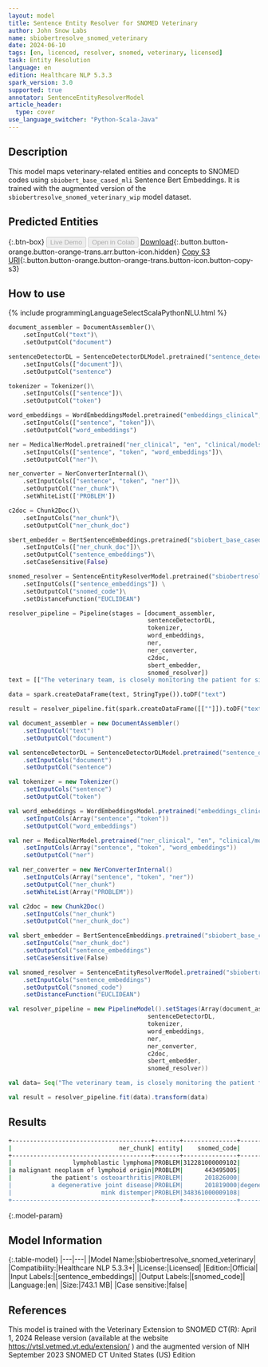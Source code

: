 ```yaml
---
layout: model
title: Sentence Entity Resolver for SNOMED Veterinary
author: John Snow Labs
name: sbiobertresolve_snomed_veterinary
date: 2024-06-10
tags: [en, licenced, resolver, snomed, veterinary, licensed]
task: Entity Resolution
language: en
edition: Healthcare NLP 5.3.3
spark_version: 3.0
supported: true
annotator: SentenceEntityResolverModel
article_header:
  type: cover
use_language_switcher: "Python-Scala-Java"
---
```


## Description

This model maps veterinary-related entities and concepts to SNOMED codes using `sbiobert_base_cased_mli` Sentence Bert Embeddings. It is trained with the augmented version of the `sbiobertresolve_snomed_veterinary_wip` model dataset.

## Predicted Entities



{:.btn-box}
<button class="button button-orange" disabled>Live Demo</button>
<button class="button button-orange" disabled>Open in Colab</button>
[Download](https://s3.amazonaws.com/auxdata.johnsnowlabs.com/clinical/models/sbiobertresolve_snomed_veterinary_en_5.3.3_3.0_1718025467339.zip){:.button.button-orange.button-orange-trans.arr.button-icon.hidden}
[Copy S3 URI](s3://auxdata.johnsnowlabs.com/clinical/models/sbiobertresolve_snomed_veterinary_en_5.3.3_3.0_1718025467339.zip){:.button.button-orange.button-orange-trans.button-icon.button-copy-s3}

## How to use



<div class="tabs-box" markdown="1">
{% include programmingLanguageSelectScalaPythonNLU.html %}
  
```python
document_assembler = DocumentAssembler()\
    .setInputCol("text")\
    .setOutputCol("document")

sentenceDetectorDL = SentenceDetectorDLModel.pretrained("sentence_detector_dl_healthcare", "en", "clinical/models")\
    .setInputCols(["document"])\
    .setOutputCol("sentence")

tokenizer = Tokenizer()\
    .setInputCols(["sentence"])\
    .setOutputCol("token")

word_embeddings = WordEmbeddingsModel.pretrained("embeddings_clinical", "en", "clinical/models")\
    .setInputCols(["sentence", "token"])\
    .setOutputCol("word_embeddings")

ner = MedicalNerModel.pretrained("ner_clinical", "en", "clinical/models")\
    .setInputCols(["sentence", "token", "word_embeddings"])\
    .setOutputCol("ner")\

ner_converter = NerConverterInternal()\
    .setInputCols(["sentence", "token", "ner"])\
    .setOutputCol("ner_chunk")\
    .setWhiteList(['PROBLEM'])

c2doc = Chunk2Doc()\
    .setInputCols("ner_chunk")\
    .setOutputCol("ner_chunk_doc")

sbert_embedder = BertSentenceEmbeddings.pretrained("sbiobert_base_cased_mli", "en", "clinical/models")\
    .setInputCols(["ner_chunk_doc"])\
    .setOutputCol("sentence_embeddings")\
    .setCaseSensitive(False)

snomed_resolver = SentenceEntityResolverModel.pretrained("sbiobertresolve_snomed_veterinary", "en", "clinical/models") \
    .setInputCols(["sentence_embeddings"]) \
    .setOutputCol("snomed_code")\
    .setDistanceFunction("EUCLIDEAN")

resolver_pipeline = Pipeline(stages = [document_assembler,
                                       sentenceDetectorDL,
                                       tokenizer,
                                       word_embeddings,
                                       ner,
                                       ner_converter,
                                       c2doc,
                                       sbert_embedder,
                                       snomed_resolver])
text = [["The veterinary team, is closely monitoring the patient for signs of lymphoblastic lymphoma, a malignant neoplasm of lymphoid origin. They are also treating the patient's osteoarthritis, a degenerative joint disease. Additionally, the team is vigilantly observing the facility for potential outbreaks of mink distemper."]]

data = spark.createDataFrame(text, StringType()).toDF("text")

result = resolver_pipeline.fit(spark.createDataFrame([[""]]).toDF("text")).transform(data)
```
```scala
val document_assembler = new DocumentAssembler()
    .setInputCol("text")
    .setOutputCol("document")

val sentenceDetectorDL = SentenceDetectorDLModel.pretrained("sentence_detector_dl_healthcare", "en", "clinical/models")
    .setInputCols("document")
    .setOutputCol("sentence")

val tokenizer = new Tokenizer()
    .setInputCols("sentence")
    .setOutputCol("token")

val word_embeddings = WordEmbeddingsModel.pretrained("embeddings_clinical", "en", "clinical/models")
    .setInputCols(Array("sentence", "token"))
    .setOutputCol("word_embeddings")

val ner = MedicalNerModel.pretrained("ner_clinical", "en", "clinical/models")
    .setInputCols(Array("sentence", "token", "word_embeddings"))
    .setOutputCol("ner")

val ner_converter = new NerConverterInternal()
    .setInputCols(Array("sentence", "token", "ner"))
    .setOutputCol("ner_chunk")
    .setWhiteList(Array("PROBLEM"))

val c2doc = new Chunk2Doc()
    .setInputCols("ner_chunk")
    .setOutputCol("ner_chunk_doc")

val sbert_embedder = BertSentenceEmbeddings.pretrained("sbiobert_base_cased_mli", "en", "clinical/models")
    .setInputCols("ner_chunk_doc")
    .setOutputCol("sentence_embeddings")
    .setCaseSensitive(False)

val snomed_resolver = SentenceEntityResolverModel.pretrained("sbiobertresolve_snomed_veterinary", "en", "clinical/models")
    .setInputCols("sentence_embeddings") 
    .setOutputCol("snomed_code")
    .setDistanceFunction("EUCLIDEAN")

val resolver_pipeline = new PipelineModel().setStages(Array(document_assembler,
                                       sentenceDetectorDL,
                                       tokenizer,
                                       word_embeddings,
                                       ner,
                                       ner_converter,
                                       c2doc,
                                       sbert_embedder,
                                       snomed_resolver))

val data= Seq("The veterinary team, is closely monitoring the patient for signs of lymphoblastic lymphoma, a malignant neoplasm of lymphoid origin. They are also treating the patient's osteoarthritis, a degenerative joint disease. Additionally, the team is vigilantly observing the facility for potential outbreaks of mink distemper.").toDF("text")

val result = resolver_pipeline.fit(data).transform(data)
```
</div>

## Results

```bash
+---------------------------------------+-------+---------------+----------------------------------------------------+------------------------------------------------------------+------------------------------------------------------------+
|                              ner_chunk| entity|    snomed_code|                                         description|                                                   all_codes|                                                 resolutions|
+---------------------------------------+-------+---------------+----------------------------------------------------+------------------------------------------------------------+------------------------------------------------------------+
|                 lymphoblastic lymphoma|PROBLEM|312281000009102|                              lymphoblastic lymphoma|312281000009102:::188675007:::109979007:::1217301006:::11...|lymphoblastic lymphoma:::lymphoblastic lymphosarcoma:::b-...|
|a malignant neoplasm of lymphoid origin|PROBLEM|      443495005|               neoplasm of lymphoid system structure|443495005:::1156403002:::277604002:::127220001:::26947500...|neoplasm of lymphoid system structure:::composite lymphom...|
|           the patient's osteoarthritis|PROBLEM|      201826000|                              erosive osteoarthrosis|201826000:::43829003:::1162304008:::1679003:::201819000::...|erosive osteoarthrosis:::chronic osteoarthritis:::oligoar...|
|           a degenerative joint disease|PROBLEM|      201819000|degenerative joint disease involving multiple joints|201819000:::363056008:::399269003:::362975008:::1679003::...|degenerative joint disease involving multiple joints:::de...|
|                         mink distemper|PROBLEM|348361000009108|                                      mink distemper|348361000009108:::86031000009108:::207191000009103:::1901...|mink distemper:::dendropicos obsoletus:::xenops minutus o...|
+---------------------------------------+-------+---------------+----------------------------------------------------+------------------------------------------------------------+------------------------------------------------------------+
```

{:.model-param}
## Model Information

{:.table-model}
|---|---|
|Model Name:|sbiobertresolve_snomed_veterinary|
|Compatibility:|Healthcare NLP 5.3.3+|
|License:|Licensed|
|Edition:|Official|
|Input Labels:|[sentence_embeddings]|
|Output Labels:|[snomed_code]|
|Language:|en|
|Size:|743.1 MB|
|Case sensitive:|false|

## References

This model is trained with the Veterinary Extension to SNOMED CT(R): April 1, 2024 Release version (available at the website https://vtsl.vetmed.vt.edu/extension/  ) and the augmented version of NIH September 2023 SNOMED CT United States (US) Edition
